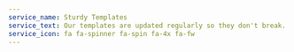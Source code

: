 ```yaml
---
service_name: Sturdy Templates
service_text: Our templates are updated regularly so they don't break.
service_icon: fa fa-spinner fa-spin fa-4x fa-fw
---
```

